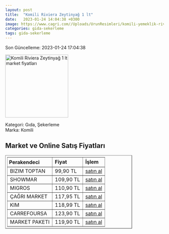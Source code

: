 ```yaml
---
layout: post
title:  "Komili Riviera Zeytinyağ 1 lt"
date:   2023-01-24 14:04:38 +0300
image: https://www.cagri.com//Uploads/UrunResimleri/komili-yemeklik-riviera-zeytinyag-1-lt-26debe.jpg
categories: gida-sekerleme
tags: gida-sekerleme
---
```


Son Güncelleme: 2023-01-24 17:04:38

<img src="https://www.cagri.com//Uploads/UrunResimleri/komili-yemeklik-riviera-zeytinyag-1-lt-26debe.jpg" width="200" alt="Komili Riviera Zeytinyağ 1 lt market fiyatları" />

Kategori: Gıda, Şekerleme
<br />
Marka: Komili

<h2>Market ve Online Satış Fiyatları</h2>

<table border="1" style="padding: 5px;width:80%;">
  <tr>
    <td style="padding: 5px;"><strong>Perakendeci</strong></td>
    <td><strong>Fiyat</strong></td>
    <td><strong>İşlem</strong></td>
  </tr>
  <tr>
              <td title="Bizim Toptan">BIZIM TOPTAN</td>
              <td>99,90 TL</td>
              <td><a title="Bizim Toptan" target="_blank" href="https://www.bizimtoptan.com.tr/komili-riviera-zeytinyagi-1-l">satın al</a></td>
            </tr><tr>
              <td title="Showmar">SHOWMAR</td>
              <td>109,90 TL</td>
              <td><a title="Showmar" target="_blank" href="https://www.showmar.com.tr/urun/komili-riviera-1lt">satın al</a></td>
            </tr><tr>
              <td title="Migros">MIGROS</td>
              <td>110,90 TL</td>
              <td><a title="Migros" target="_blank" href="https://www.migros.com.tr/komili-riviera-zeytinyagi-1-l-p-3f0a49">satın al</a></td>
            </tr><tr>
              <td title="Çağrı Market">ÇAĞRI MARKET</td>
              <td>117,95 TL</td>
              <td><a title="Çağrı Market" target="_blank" href="https://www.cagri.com/komili-yemeklik-riviera-zeytinyag-1-lt">satın al</a></td>
            </tr><tr>
              <td title="Kim">KIM</td>
              <td>118,99 TL</td>
              <td><a title="Kim" target="_blank" href="https://www.kimgeldi.com/komili-z-yagi-riviera-1-lt">satın al</a></td>
            </tr><tr>
              <td title="CarrefourSA">CARREFOURSA</td>
              <td>123,90 TL</td>
              <td><a title="CarrefourSA" target="_blank" href="https://www.carrefoursa.com/komili-riviera-1-lt-zeytinyagi-p-30036261">satın al</a></td>
            </tr><tr>
              <td title="Market Paketi">MARKET PAKETI</td>
              <td>119,90 TL</td>
              <td><a title="Market Paketi" target="_blank" href="https://www.marketpaketi.com.tr/komili-riviera-zeytinyagi-1-lt-p-550741">satın al</a></td>
            </tr>
</table>
